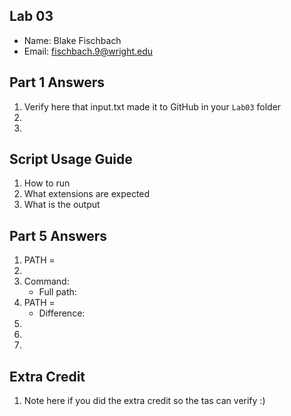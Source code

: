 ## Lab 03

- Name: Blake Fischbach
- Email: fischbach.9@wright.edu

## Part 1 Answers

1. Verify here that input.txt made it to GitHub in your `Lab03` folder
2.
3.

## Script Usage Guide

1. How to run
2. What extensions are expected
3. What is the output

## Part 5 Answers

1. PATH =
2.
3. Command:
   - Full path:
4. PATH =
   - Difference:
5.
6.
7.

## Extra Credit

1. Note here if you did the extra credit so the tas can verify :)
